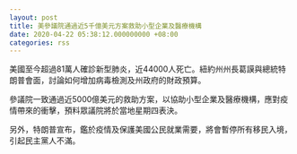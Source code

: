 ```yaml
---
layout: post
title: 美參議院通過近5千億美元方案救助小型企業及醫療機構
date: 2020-04-22 05:38:12.000000000 +08:00
categories: rss
---
```


美國至今超過81萬人確診新型肺炎，近44000人死亡。紐約州州長葛謨與總統特朗普會面，討論如何增加病毒檢測及州政府的財政預算。

參議院一致通過近5000億美元的救助方案，以協助小型企業及醫療機構，應對疫情帶來的衝擊，預料眾議院將於當地星期四表決。

另外，特朗普宣布，鑑於疫情及保護美國公民就業需要，將會暫停所有移民入境，引起民主黨人不滿。
